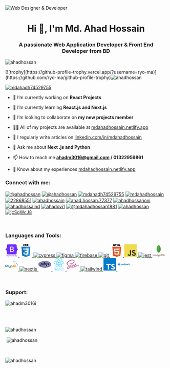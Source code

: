 ![Web Designer & Developer](https://avatars.githubusercontent.com/u/117075956?s=400&u=86112a23e5f91bd8ca1ad7627a83a5dcacfc5611&v=4)

<h1 align="center">Hi 👋, I'm Md. Ahad Hossain</h1>
<h3 align="center">A passionate Web Application Developer & Front End Developer from BD</h3>

<p align="left"> <img src="https://komarev.com/ghpvc/?username=ahadhossan&label=Profile%20views&color=0e75b6&style=flat" alt="ahadhossan" /> </p>

<p align="left"> [![trophy](https://github-profile-trophy.vercel.app/?username=ryo-ma)](https://github.com/ryo-ma/github-profile-trophy)<img src="https://github-profile-trophy.vercel.app/?username=ahadhossan" alt="ahadhossan" /></a> </p>

<p align="left"> <a href="https://twitter.com/mdahadh74529755" target="blank"><img src="https://img.shields.io/twitter/follow/mdahadh74529755?logo=twitter&style=for-the-badge" alt="mdahadh74529755" /></a> </p>

- 🔭 I’m currently working on **React Projects**

- 🌱 I’m currently learning **React.js and Next.js**

- 👯 I’m looking to collaborate on **my new projects member**

- 👨‍💻 All of my projects are available at [mdahadhossain.netlify.app](mdahadhossain.netlify.app)

- 📝 I regularly write articles on [linkedin.com/in/mdahadhossain](linkedin.com/in/mdahadhossain)

- 💬 Ask me about **Next .js and Python**

- 📫 How to reach me **ahadm3016@gmail.com / 01322959861**

- 📄 Know about my experiences [mdahadhossain.netlify.app](mdahadhossain.netlify.app)

<h3 align="left">Connect with me:</h3>
<p align="left">
<a href="https://codepen.io/@ahadhossan" target="blank"><img align="center" src="https://raw.githubusercontent.com/rahuldkjain/github-profile-readme-generator/master/src/images/icons/Social/codepen.svg" alt="@ahadhossan" height="30" width="40" /></a>
<a href="https://dev.to/@ahadhossan" target="blank"><img align="center" src="https://raw.githubusercontent.com/rahuldkjain/github-profile-readme-generator/master/src/images/icons/Social/devto.svg" alt="@ahadhossan" height="30" width="40" /></a>
<a href="https://twitter.com/mdahadh74529755" target="blank"><img align="center" src="https://raw.githubusercontent.com/rahuldkjain/github-profile-readme-generator/master/src/images/icons/Social/twitter.svg" alt="mdahadh74529755" height="30" width="40" /></a>
<a href="https://linkedin.com/in/mdahadhossain" target="blank"><img align="center" src="https://raw.githubusercontent.com/rahuldkjain/github-profile-readme-generator/master/src/images/icons/Social/linked-in-alt.svg" alt="mdahadhossain" height="30" width="40" /></a>
<a href="https://stackoverflow.com/users/22868551" target="blank"><img align="center" src="https://raw.githubusercontent.com/rahuldkjain/github-profile-readme-generator/master/src/images/icons/Social/stack-overflow.svg" alt="22868551" height="30" width="40" /></a>
<a href="https://codesandbox.com/ahadhossain" target="blank"><img align="center" src="https://raw.githubusercontent.com/rahuldkjain/github-profile-readme-generator/master/src/images/icons/Social/codesandbox.svg" alt="ahadhossain" height="30" width="40" /></a>
<a href="https://fb.com/ahad.hossan.77377" target="blank"><img align="center" src="https://raw.githubusercontent.com/rahuldkjain/github-profile-readme-generator/master/src/images/icons/Social/facebook.svg" alt="ahad.hossan.77377" height="30" width="40" /></a>
<a href="https://instagram.com/ahadhossanovi" target="blank"><img align="center" src="https://raw.githubusercontent.com/rahuldkjain/github-profile-readme-generator/master/src/images/icons/Social/instagram.svg" alt="ahadhossanovi" height="30" width="40" /></a>
<a href="https://dribbble.com/ahadhossaind" target="blank"><img align="center" src="https://raw.githubusercontent.com/rahuldkjain/github-profile-readme-generator/master/src/images/icons/Social/dribbble.svg" alt="ahadhossaind" height="30" width="40" /></a>
<a href="https://www.behance.net/ahadovi1" target="blank"><img align="center" src="https://raw.githubusercontent.com/rahuldkjain/github-profile-readme-generator/master/src/images/icons/Social/behance.svg" alt="ahadovi1" height="30" width="40" /></a>
<a href="https://www.youtube.com/c/@mdahadhossan1881" target="blank"><img align="center" src="https://raw.githubusercontent.com/rahuldkjain/github-profile-readme-generator/master/src/images/icons/Social/youtube.svg" alt="@mdahadhossan1881" height="30" width="40" /></a>
<a href="https://www.leetcode.com/ahadhossan" target="blank"><img align="center" src="https://raw.githubusercontent.com/rahuldkjain/github-profile-readme-generator/master/src/images/icons/Social/leet-code.svg" alt="ahadhossan" height="30" width="40" /></a>
<a href="https://discord.gg/jcSgWcJ8" target="blank"><img align="center" src="https://raw.githubusercontent.com/rahuldkjain/github-profile-readme-generator/master/src/images/icons/Social/discord.svg" alt="jcSgWcJ8" height="30" width="40" /></a>
</p>

<br>

<h3 align="left">Languages and Tools:</h3>
<p align="left"> <a href="https://getbootstrap.com" target="_blank" rel="noreferrer"> <img src="https://raw.githubusercontent.com/devicons/devicon/master/icons/bootstrap/bootstrap-plain-wordmark.svg" alt="bootstrap" width="40" height="40"/> </a> <a href="https://www.w3schools.com/css/" target="_blank" rel="noreferrer"> <img src="https://raw.githubusercontent.com/devicons/devicon/master/icons/css3/css3-original-wordmark.svg" alt="css3" width="40" height="40"/> </a> <a href="https://www.cypress.io" target="_blank" rel="noreferrer"> <img src="https://raw.githubusercontent.com/simple-icons/simple-icons/6e46ec1fc23b60c8fd0d2f2ff46db82e16dbd75f/icons/cypress.svg" alt="cypress" width="40" height="40"/> </a> <a href="https://www.figma.com/" target="_blank" rel="noreferrer"> <img src="https://www.vectorlogo.zone/logos/figma/figma-icon.svg" alt="figma" width="40" height="40"/> </a> <a href="https://firebase.google.com/" target="_blank" rel="noreferrer"> <img src="https://www.vectorlogo.zone/logos/firebase/firebase-icon.svg" alt="firebase" width="40" height="40"/> </a> <a href="https://git-scm.com/" target="_blank" rel="noreferrer"> <img src="https://www.vectorlogo.zone/logos/git-scm/git-scm-icon.svg" alt="git" width="40" height="40"/> </a> <a href="https://www.w3.org/html/" target="_blank" rel="noreferrer"> <img src="https://raw.githubusercontent.com/devicons/devicon/master/icons/html5/html5-original-wordmark.svg" alt="html5" width="40" height="40"/> </a> <a href="https://developer.mozilla.org/en-US/docs/Web/JavaScript" target="_blank" rel="noreferrer"> <img src="https://raw.githubusercontent.com/devicons/devicon/master/icons/javascript/javascript-original.svg" alt="javascript" width="40" height="40"/> </a> <a href="https://jestjs.io" target="_blank" rel="noreferrer"> <img src="https://www.vectorlogo.zone/logos/jestjsio/jestjsio-icon.svg" alt="jest" width="40" height="40"/> </a> <a href="https://www.mongodb.com/" target="_blank" rel="noreferrer"> <img src="https://raw.githubusercontent.com/devicons/devicon/master/icons/mongodb/mongodb-original-wordmark.svg" alt="mongodb" width="40" height="40"/> </a> <a href="https://www.mysql.com/" target="_blank" rel="noreferrer"> <img src="https://raw.githubusercontent.com/devicons/devicon/master/icons/mysql/mysql-original-wordmark.svg" alt="mysql" width="40" height="40"/> </a> <a href="https://nextjs.org/" target="_blank" rel="noreferrer"> <img src="https://cdn.worldvectorlogo.com/logos/nextjs-2.svg" alt="nextjs" width="40" height="40"/> </a> <a href="https://www.php.net" target="_blank" rel="noreferrer"> <img src="https://raw.githubusercontent.com/devicons/devicon/master/icons/php/php-original.svg" alt="php" width="40" height="40"/> </a> <a href="https://reactjs.org/" target="_blank" rel="noreferrer"> <img src="https://raw.githubusercontent.com/devicons/devicon/master/icons/react/react-original-wordmark.svg" alt="react" width="40" height="40"/> </a> <a href="https://sass-lang.com" target="_blank" rel="noreferrer"> <img src="https://raw.githubusercontent.com/devicons/devicon/master/icons/sass/sass-original.svg" alt="sass" width="40" height="40"/> </a> <a href="https://tailwindcss.com/" target="_blank" rel="noreferrer"> <img src="https://www.vectorlogo.zone/logos/tailwindcss/tailwindcss-icon.svg" alt="tailwind" width="40" height="40"/> </a> <a href="https://www.typescriptlang.org/" target="_blank" rel="noreferrer"> <img src="https://raw.githubusercontent.com/devicons/devicon/master/icons/typescript/typescript-original.svg" alt="typescript" width="40" height="40"/> </a> <a href="https://webpack.js.org" target="_blank" rel="noreferrer"> <img src="https://raw.githubusercontent.com/devicons/devicon/d00d0969292a6569d45b06d3f350f463a0107b0d/icons/webpack/webpack-original-wordmark.svg" alt="webpack" width="40" height="40"/> </a> </p>

<br>

<h3 align="left">Support:</h3>
<p><a href="https://www.buymeacoffee.com/ahadm3016i"> <img align="left" src="https://cdn.buymeacoffee.com/buttons/v2/default-yellow.png" height="50" width="210" alt="ahadm3016i" /></a></p><br><br><br><br>

<p><img align="left" src="https://github-readme-stats.vercel.app/api/top-langs?username=ahadhossan&show_icons=true&locale=en&layout=compact" alt="ahadhossan" /></p><br>


<p>&nbsp;<img align="center" src="https://github-readme-stats.vercel.app/api?username=ahadhossan&show_icons=true&locale=en" alt="ahadhossan" /></p>
<br>

<p><img align="center" src="https://github-readme-streak-stats.herokuapp.com/?user=ahadhossan&" alt="ahadhossan" /></p>

